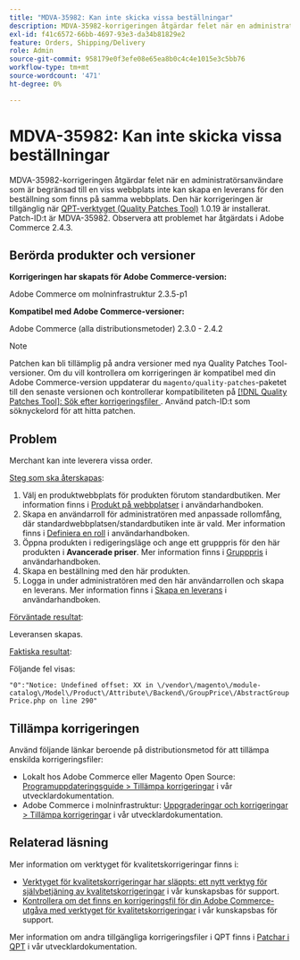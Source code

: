 ```yaml
---
title: "MDVA-35982: Kan inte skicka vissa beställningar"
description: MDVA-35982-korrigeringen åtgärdar felet när en administratörsanvändare som är begränsad till en viss webbplats inte kan skapa en leverans för den beställning som finns på samma webbplats. Den här korrigeringen är tillgänglig när [QPT-verktyget (Quality Patches Tool)](/help/announcements/adobe-commerce-announcements/magento-quality-patches-released-new-tool-to-self-serve-quality-patches.md) 1.0.19 är installerat. Patch-ID:t är MDVA-35982. Observera att problemet har åtgärdats i Adobe Commerce 2.4.3.
exl-id: f41c6572-66bb-4697-93e3-da34b81829e2
feature: Orders, Shipping/Delivery
role: Admin
source-git-commit: 958179e0f3efe08e65ea8b0c4c4e1015e3c5bb76
workflow-type: tm+mt
source-wordcount: '471'
ht-degree: 0%

---
```


# MDVA-35982: Kan inte skicka vissa beställningar

MDVA-35982-korrigeringen åtgärdar felet när en administratörsanvändare som är begränsad till en viss webbplats inte kan skapa en leverans för den beställning som finns på samma webbplats. Den här korrigeringen är tillgänglig när [QPT-verktyget (Quality Patches Tool)](/help/announcements/adobe-commerce-announcements/magento-quality-patches-released-new-tool-to-self-serve-quality-patches.md) 1.0.19 är installerat. Patch-ID:t är MDVA-35982. Observera att problemet har åtgärdats i Adobe Commerce 2.4.3.

## Berörda produkter och versioner

**Korrigeringen har skapats för Adobe Commerce-version:**

Adobe Commerce om molninfrastruktur 2.3.5-p1

**Kompatibel med Adobe Commerce-versioner:**

Adobe Commerce (alla distributionsmetoder) 2.3.0 - 2.4.2

>[!NOTE]
>
>Patchen kan bli tillämplig på andra versioner med nya Quality Patches Tool-versioner. Om du vill kontrollera om korrigeringen är kompatibel med din Adobe Commerce-version uppdaterar du `magento/quality-patches`-paketet till den senaste versionen och kontrollerar kompatibiliteten på [[!DNL Quality Patches Tool]: Sök efter korrigeringsfiler ](https://devdocs.magento.com/quality-patches/tool.html#patch-grid). Använd patch-ID:t som söknyckelord för att hitta patchen.

## Problem

Merchant kan inte leverera vissa order.

<u>Steg som ska återskapas</u>:

1. Välj en produktwebbplats för produkten förutom standardbutiken. Mer information finns i [Produkt på webbplatser](https://docs.magento.com/user-guide/catalog/settings-basic-websites.html) i användarhandboken.
1. Skapa en användarroll för administratören med anpassade rollomfång, där standardwebbplatsen/standardbutiken inte är vald. Mer information finns i [Definiera en roll](https://docs.magento.com/user-guide/system/permissions-user-roles.html#define-a-role) i användarhandboken.
1. Öppna produkten i redigeringsläge och ange ett grupppris för den här produkten i **Avancerade priser**. Mer information finns i [Grupppris](https://docs.magento.com/user-guide/catalog/product-price-group.html) i användarhandboken.
1. Skapa en beställning med den här produkten.
1. Logga in under administratören med den här användarrollen och skapa en leverans. Mer information finns i [Skapa en leverans](https://docs.magento.com/user-guide/sales/shipments-create.html) i användarhandboken.

<u>Förväntade resultat</u>:

Leveransen skapas.

<u>Faktiska resultat</u>:

Följande fel visas:

`"0":"Notice: Undefined offset: XX in \/vendor\/magento\/module-catalog\/Model\/Product\/Attribute\/Backend\/GroupPrice\/AbstractGroupPrice.php on line 290"`

## Tillämpa korrigeringen

Använd följande länkar beroende på distributionsmetod för att tillämpa enskilda korrigeringsfiler:

* Lokalt hos Adobe Commerce eller Magento Open Source: [Programuppdateringsguide > Tillämpa korrigeringar](https://devdocs.magento.com/guides/v2.4/comp-mgr/patching/mqp.html) i vår utvecklardokumentation.
* Adobe Commerce i molninfrastruktur: [Uppgraderingar och korrigeringar > Tillämpa korrigeringar](https://devdocs.magento.com/cloud/project/project-patch.html) i vår utvecklardokumentation.

## Relaterad läsning

Mer information om verktyget för kvalitetskorrigeringar finns i:

* [Verktyget för kvalitetskorrigeringar har släppts: ett nytt verktyg för självbetjäning av kvalitetskorrigeringar](/help/announcements/adobe-commerce-announcements/magento-quality-patches-released-new-tool-to-self-serve-quality-patches.md) i vår kunskapsbas för support.
* [Kontrollera om det finns en korrigeringsfil för din Adobe Commerce-utgåva med verktyget för kvalitetskorrigeringar](/help/support-tools/patches-available-in-qpt-tool/check-patch-for-magento-issue-with-magento-quality-patches.md) i vår kunskapsbas för support.

Mer information om andra tillgängliga korrigeringsfiler i QPT finns i [Patchar i QPT](https://devdocs.magento.com/quality-patches/tool.html#patch-grid) i vår utvecklardokumentation.
